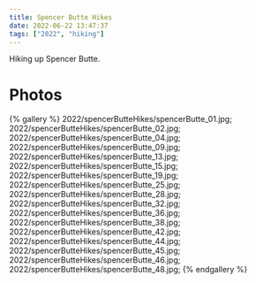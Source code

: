 ```yaml
---
title: Spencer Butte Hikes
date: 2022-06-22 13:47:37
tags: ["2022", "hiking"]
---
```


Hiking up Spencer Butte.

# Photos

{% gallery %}
2022/spencerButteHikes/spencerButte_01.jpg;
2022/spencerButteHikes/spencerButte_02.jpg;
2022/spencerButteHikes/spencerButte_04.jpg;
2022/spencerButteHikes/spencerButte_09.jpg;
2022/spencerButteHikes/spencerButte_13.jpg;
2022/spencerButteHikes/spencerButte_15.jpg;
2022/spencerButteHikes/spencerButte_19.jpg;
2022/spencerButteHikes/spencerButte_25.jpg;
2022/spencerButteHikes/spencerButte_28.jpg;
2022/spencerButteHikes/spencerButte_32.jpg;
2022/spencerButteHikes/spencerButte_36.jpg;
2022/spencerButteHikes/spencerButte_38.jpg;
2022/spencerButteHikes/spencerButte_42.jpg;
2022/spencerButteHikes/spencerButte_44.jpg;
2022/spencerButteHikes/spencerButte_45.jpg;
2022/spencerButteHikes/spencerButte_46.jpg;
2022/spencerButteHikes/spencerButte_48.jpg;
{% endgallery %}

